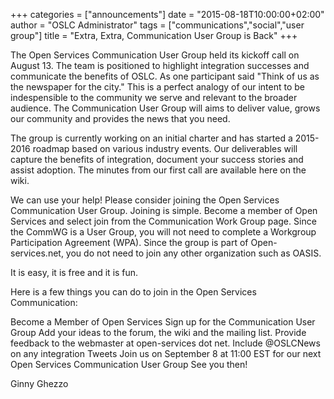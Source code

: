 +++
categories = ["announcements"]
date = "2015-08-18T10:00:00+02:00"
author = "OSLC Administrator"
tags = ["communications","social","user group"]
title = "Extra, Extra, Communication User Group is Back"
+++

The Open Services Communication User Group held its kickoff call on August 13. The team is positioned to highlight integration successes and communicate the benefits of OSLC. As one participant said "Think of us as the newspaper for the city." This is a perfect analogy of our intent to be indespensible to the community we serve and relevant to the broader audience. The Communication User Group will aims to deliver value, grows our community and provides the news that you need. 

The group is currently working on an initial charter and has started a 2015-2016 roadmap based on various industry events. Our deliverables will capture the benefits of integration, document your success stories and assist adoption. The minutes from our first call are available here on the wiki. 

We can use your help! Please consider joining the Open Services Communication User Group. Joining is simple. Become a member of Open Services and select join from the Communication Work Group page. Since the CommWG is a User Group, you will not need to complete a Workgroup Participation Agreement (WPA). Since the group is part of Open-services.net, you do not need to join any other organization such as OASIS.

It is easy, it is free and it is fun. 

Here is a few things you can do to join in the Open Services Communication: 

Become a Member of Open Services 
Sign up for the Communication User Group 
Add your ideas to the forum, the wiki and the mailing list.  Provide feedback to the webmaster at open-services dot net. 
Include @OSLCNews on any integration Tweets 
Join us on September 8 at 11:00 EST for our next Open Services Communication User Group 
See you then! 

Ginny Ghezzo 
